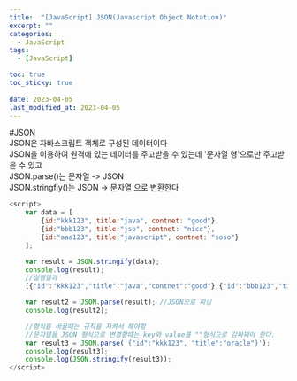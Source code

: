 ```yaml
---
title:  "[JavaScript] JSON(Javascript Object Notation)"
excerpt: ""
categories:
  - JavaScript
tags:
  - [JavaScript]

toc: true
toc_sticky: true
 
date: 2023-04-05
last_modified_at: 2023-04-05
---
```


#JSON  
JSON은 자바스크립트 객체로 구성된 데이터이다  
JSON을 이용하여 원격에 있는 데이터를 주고받을 수 있는데 
'문자열 형'으로만 주고받을 수 있고  
JSON.parse()는 문자열 -> JSON  
JSON.stringfiy()는 JSON -> 문자열 으로 변환한다


```javascript
<script>
    var data = [
        {id:"kkk123", title:"java", contnet: "good"},
        {id:"bbb123", title:"jsp", contnet: "nice"},
        {id:"aaa123", title:"javascript", contnet: "soso"}
    ];

    var result = JSON.stringify(data);
    console.log(result);
    //실행결과 
    [{"id":"kkk123","title":"java","contnet":"good"},{"id":"bbb123","title":"jsp","contnet":"nice"},{"id":"aaa123","title":"javascript","contnet":"soso"}]

    var result2 = JSON.parse(result); //JSON으로 파싱
    console.log(result2);

    //형식을 바꿀때는 규칙을 지켜서 해야함
    //문자열을 JSON 형식으로 변경할때는 key와 value를 ""형식으로 감싸쪄야 한다.
    var result3 = JSON.parse('{"id":"kkk123", "title":"oracle"}');
    console.log(result3);
    console.log(JSON.stringify(result3));
</script>

```